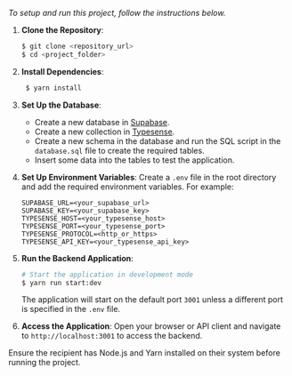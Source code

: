 *To setup and run this project, follow the instructions below.*

1. **Clone the Repository**:
   ```bash
   $ git clone <repository_url>
   $ cd <project_folder>
   ```
   
2. **Install Dependencies**:
   ```bash
    $ yarn install
    ```

3. **Set Up the Database**:
    - Create a new database in [Supabase](https://supabase.io/).
    - Create a new collection in [Typesense](https://typesense.io/).
    - Create a new schema in the database and run the SQL script in the `database.sql` file to create the required tables.
    - Insert some data into the tables to test the application.



4. **Set Up Environment Variables**:
   Create a `.env` file in the root directory and add the required environment variables. For example:
   ```env
   SUPABASE_URL=<your_supabase_url>
   SUPABASE_KEY=<your_supabase_key>
   TYPESENSE_HOST=<your_typesense_host>
   TYPESENSE_PORT=<your_typesense_port>
   TYPESENSE_PROTOCOL=<http_or_https>
   TYPESENSE_API_KEY=<your_typesense_api_key>
   ```

5. **Run the Backend Application**:
   ```bash
   # Start the application in development mode
   $ yarn run start:dev
   ```

   The application will start on the default port `3001` unless a different port is specified in the `.env` file.

6. **Access the Application**:
   Open your browser or API client and navigate to `http://localhost:3001` to access the backend.

Ensure the recipient has Node.js and Yarn installed on their system before running the project.

